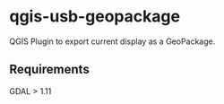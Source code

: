 # qgis-usb-geopackage

QGIS Plugin to export current display as a GeoPackage.

## Requirements

GDAL > 1.11